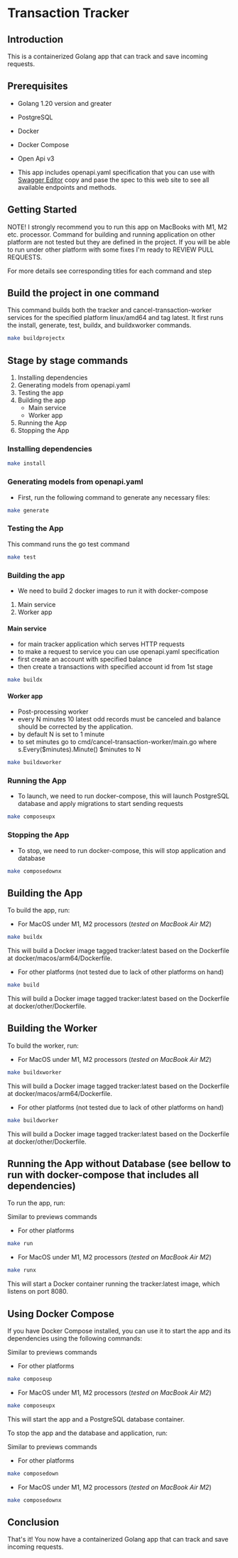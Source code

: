 # Transaction Tracker

## Introduction

This is a containerized Golang app that can track and save incoming requests.

## Prerequisites

- Golang 1.20 version and greater
- PostgreSQL
- Docker
- Docker Compose
- Open Api v3

- This app includes openapi.yaml specification that you can use with [Swagger Editor](https://editor.swagger.io) copy and pase the spec to this web site to see all available endpoints and methods.

## Getting Started

NOTE! I strongly recommend you to run this app on MacBooks with M1, M2 etc. processor. Command for building and running application on other platform are not tested but they are defined in the project. If you will be able to run under other platform with some fixes I'm ready to REVIEW PULL REQUESTS.

For more details see corresponding titles for each command and step

## Build the project in one command

This command builds both the tracker and cancel-transaction-worker services for the specified platform linux/amd64 and tag latest.
It first runs the install, generate, test, buildx, and buildxworker commands.

```bash
make buildprojectx
```

## Stage by stage commands

1. Installing dependencies
2. Generating models from openapi.yaml
3. Testing the app
4. Building the app
    - Main service
    - Worker app
5. Running the App
6. Stopping the App

### Installing dependencies



```bash
make install
```

### Generating models from openapi.yaml

- First, run the following command to generate any necessary files:

```bash
make generate
```

### Testing the App

This command runs the go test command

```bash
make test
```

### Building the app

- We need to build 2 docker images to run it with docker-compose
1. Main service
2. Worker app

#### Main service

- for main tracker application which serves HTTP requests
- to make a request to service you can use openapi.yaml specification
- first create an account with specified balance
- then create a transactions with specified account id from 1st stage

```bash
make buildx
```

#### Worker app

- Post-processing worker
- every N minutes 10 latest odd records must be canceled and balance should be corrected by the application.
- by default N is set to 1 minute
- to set minutes go to cmd/cancel-transaction-worker/main.go where s.Every($minutes).Minute() $minutes to N

```bash
make buildxworker
```

### Running the App

- To launch, we need to run docker-compose, this will launch PostgreSQL database and apply migrations to start sending requests

```bash
make composeupx
```

### Stopping the App

- To stop, we need to run docker-compose, this will stop application and database

```bash
make composedownx
```

## Building the App

To build the app, run:

- For MacOS under M1, M2 processors (*tested on MacBook Air M2*)

```bash
make buildx
```

This will build a Docker image tagged tracker:latest based on the Dockerfile at docker/macos/arm64/Dockerfile.

- For other platforms (not tested due to lack of other platforms on hand)

```bash
make build
```

This will build a Docker image tagged tracker:latest based on the Dockerfile at docker/other/Dockerfile.

## Building the Worker

To build the worker, run:

- For MacOS under M1, M2 processors (*tested on MacBook Air M2*)

```bash
make buildxworker
```

This will build a Docker image tagged tracker:latest based on the Dockerfile at docker/macos/arm64/Dockerfile.

- For other platforms (not tested due to lack of other platforms on hand)

```bash
make buildworker
```

This will build a Docker image tagged tracker:latest based on the Dockerfile at docker/other/Dockerfile.

## Running the App without Database (see bellow to run with docker-compose that includes all dependencies)

To run the app, run:

Similar to previews commands
- For other platforms

```bash
make run
```

- For MacOS under M1, M2 processors (*tested on MacBook Air M2*)

```bash
make runx
```

This will start a Docker container running the tracker:latest image, which listens on port 8080.

## Using Docker Compose

If you have Docker Compose installed, you can use it to start the app and its dependencies using the following commands:

Similar to previews commands
- For other platforms

```bash
make composeup
```

- For MacOS under M1, M2 processors (*tested on MacBook Air M2*)

```bash
make composeupx
```

This will start the app and a PostgreSQL database container.

To stop the app and the database and application, run:

Similar to previews commands
- For other platforms

```bash
make composedown
```

- For MacOS under M1, M2 processors (*tested on MacBook Air M2*)

```bash
make composedownx
```

## Conclusion

That's it! You now have a containerized Golang app that can track and save incoming requests.